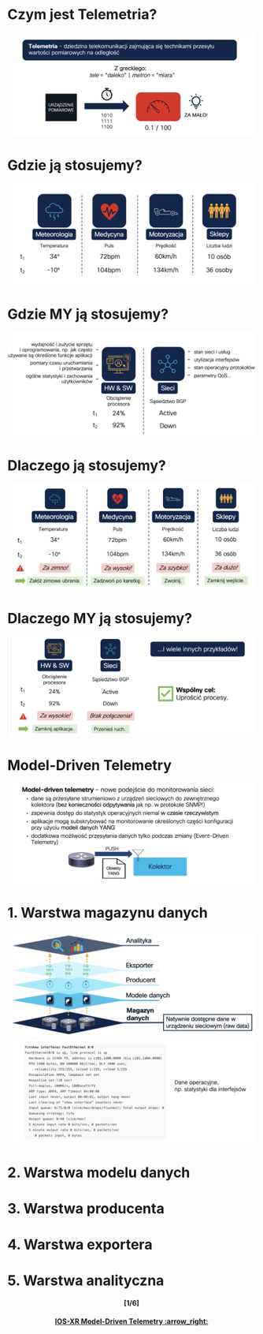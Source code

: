# Czym jest Telemetria?
![Telemetria](/readme/theory1.png)

# Gdzie ją stosujemy?
![Telemetria-gdzie1](/readme/theory2.png)

# Gdzie MY ją stosujemy?
![Telemetria-gdzie2](/readme/theory3.png)

# Dlaczego ją stosujemy?
![Telemetria-gdzie2](/readme/theory4.png)

# Dlaczego MY ją stosujemy?
![Telemetria-gdzie2](/readme/theory5.png)

# Model-Driven Telemetry
![Telemetria-gdzie2](/readme/theory6.png)

# 1. Warstwa magazynu danych
![Telemetria-gdzie2](/readme/theory7.png)
![Telemetria-gdzie2](/readme/theory8.png)

# 2. Warstwa modelu danych
# 3. Warstwa producenta
# 4. Warstwa exportera
# 5. Warstwa analityczna


<h4 align="center">[1/6]</h4>
<h4 align="center"> <a href="/readme/1.md"> IOS-XR Model-Driven Telemetry :arrow_right: </a> </h4>
